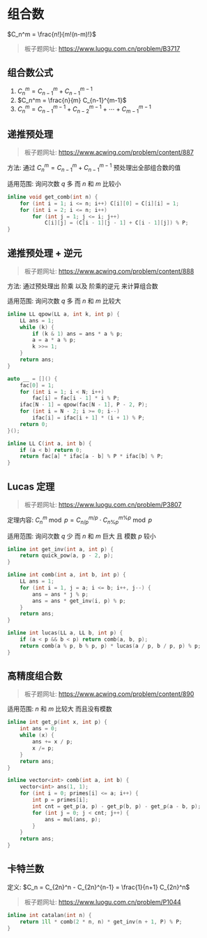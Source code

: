 # 组合数

$C_n^m = \frac{n!}{m!(n-m)!}$

> 板子题网址: https://www.luogu.com.cn/problem/B3717

## 组合数公式

1. $C_n^m = C_{n-1}^m + C_{n-1}^{m-1}$
2. $C_n^m = \frac{n}{m} C_{n-1}^{m-1}$
3. $C_n^m = C_{n-1}^{m-1} + C_{n-2}^{m-1} + \cdots + C_{m-1}^{m-1}$

## 递推预处理

> 板子题网址: https://www.acwing.com/problem/content/887

方法: 通过 $C_n^m = C_{n-1}^m + C_{n-1}^{m-1}$ 预处理出全部组合数的值

适用范围: 询问次数 $q$ 多 而 $n$ 和 $m$ 比较小

```cpp
inline void get_comb(int n) {
    for (int i = 1; i <= n; i++) C[i][0] = C[i][i] = 1;
    for (int i = 2; i <= n; i++)
        for (int j = 1; j <= i; j++)
            C[i][j] = (C[i - 1][j - 1] + C[i - 1][j]) % P;
}
```

## 递推预处理 + 逆元

> 板子题网址: https://www.acwing.com/problem/content/888

方法: 通过预处理出 阶乘 以及 阶乘的逆元 来计算组合数

适用范围: 询问次数 $q$ 多 而 $n$ 和 $m$ 比较大

```cpp
inline LL qpow(LL a, int k, int p) {
    LL ans = 1;
    while (k) {
        if (k & 1) ans = ans * a % p;
        a = a * a % p;
        k >>= 1;
    }
    return ans;
}

auto __ = []() {
    fac[0] = 1;
    for (int i = 1; i < N; i++)
        fac[i] = fac[i - 1] * i % P;
    ifac[N - 1] = qpow(fac[N - 1], P - 2, P);
    for (int i = N - 2; i >= 0; i--)
        ifac[i] = ifac[i + 1] * (i + 1) % P;
    return 0;
}();

inline LL C(int a, int b) {
    if (a < b) return 0;
    return fac[a] * ifac[a - b] % P * ifac[b] % P;
}
```

## Lucas 定理

> 板子题网址: https://www.luogu.com.cn/problem/P3807

定理内容: $C_n^m \bmod p = C_{n/p}^{m/p} \cdot C_{n\%p}^{m\%p} \bmod p$

适用范围: 询问次数 $q$ 少 而 $n$ 和 $m$ 巨大 且 模数 $p$ 较小

```cpp
inline int get_inv(int a, int p) {
    return quick_pow(a, p - 2, p);
}

inline int comb(int a, int b, int p) {
    LL ans = 1;
    for (int i = 1, j = a; i <= b; i++, j--) {
        ans = ans * j % p;
        ans = ans * get_inv(i, p) % p;
    }
    return ans;
}

inline int lucas(LL a, LL b, int p) {
    if (a < p && b < p) return comb(a, b, p);
    return comb(a % p, b % p, p) * lucas(a / p, b / p, p) % p;
}
```

## 高精度组合数

> 板子题网址: https://www.acwing.com/problem/content/890

适用范围: $n$ 和 $m$ 比较大 而且没有模数

```cpp
inline int get_p(int x, int p) {
    int ans = 0;
    while (x) {
        ans += x / p;
        x /= p;
    }
    return ans;
}

inline vector<int> comb(int a, int b) {
    vector<int> ans(1, 1);
    for (int i = 0; primes[i] <= a; i++) {
        int p = primes[i];
        int cnt = get_p(a, p) - get_p(b, p) - get_p(a - b, p);
        for (int j = 0; j < cnt; j++) {
            ans = mul(ans, p);
        }
    }
    return ans;
}
```

## 卡特兰数

定义: $C_n = C_{2n}^n - C_{2n}^{n-1}  = \frac{1}{n+1} C_{2n}^n$

> 板子题网址: https://www.luogu.com.cn/problem/P1044

```cpp
inline int catalan(int n) {
    return 1ll * comb(2 * n, n) * get_inv(n + 1, P) % P;
}
```
